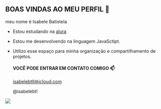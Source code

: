 ## BOAS VINDAS AO MEU PERFIL 💙

meu nome é Isabele Batistela

- Estou estudando na [alura](https://www.alura.com.br)
- Estou me desenvolvendo na linguagem JavaSctipt.
- Utilizo esse espaço para minha organização e compartilhamento de projetos.

  #### VOCÊ PODE ENTRAR EM CONTATO COMIGO 📫
  isabelebtll@icloud.com
  
  @isabelebtl
  
![](https://media1.tenor.com/m/TGPj6PdGEr8AAAAC/crying-cry.gif)
